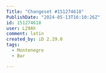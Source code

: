 ```yaml
---
Title: "Changeset #151274618"
PublishDate: "2024-05-13T16:10:26Z"
id: 151274618
user: L29Ah
comment: latin
created_by: iD 2.29.0
tags:
  - Montenegro
  - Bar

---
```

